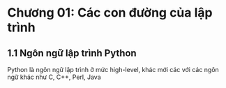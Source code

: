 ﻿# Chương 01: Các con đường của lập trình

## 1.1 Ngôn ngữ lập trình Python

Python là ngôn ngữ lập trình ở mức high-level, khác mới các với các ngôn ngữ khác như C, C++, Perl, Java